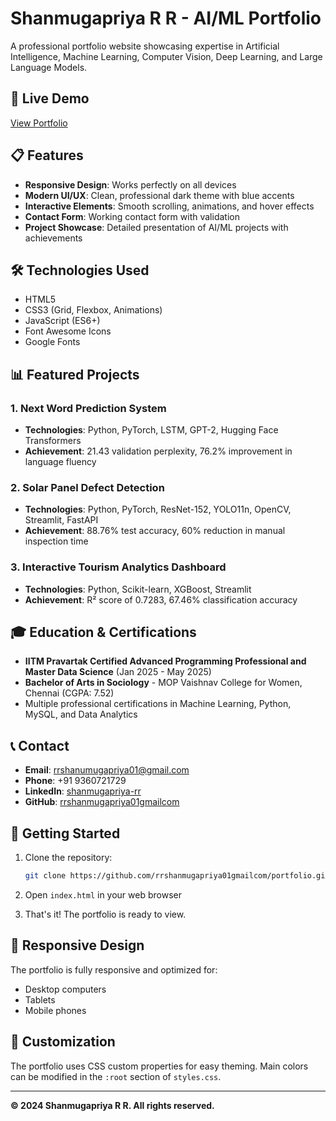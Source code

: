 # Shanmugapriya R R - AI/ML Portfolio

A professional portfolio website showcasing expertise in Artificial Intelligence, Machine Learning, Computer Vision, Deep Learning, and Large Language Models.

## 🚀 Live Demo
[View Portfolio](https://rrshanmugapriya01gmailcom.github.io/Portfolio/)

## 📋 Features

- **Responsive Design**: Works perfectly on all devices
- **Modern UI/UX**: Clean, professional dark theme with blue accents
- **Interactive Elements**: Smooth scrolling, animations, and hover effects
- **Contact Form**: Working contact form with validation
- **Project Showcase**: Detailed presentation of AI/ML projects with achievements

## 🛠️ Technologies Used

- HTML5
- CSS3 (Grid, Flexbox, Animations)
- JavaScript (ES6+)
- Font Awesome Icons
- Google Fonts

## 📊 Featured Projects

### 1. Next Word Prediction System
- **Technologies**: Python, PyTorch, LSTM, GPT-2, Hugging Face Transformers
- **Achievement**: 21.43 validation perplexity, 76.2% improvement in language fluency

### 2. Solar Panel Defect Detection
- **Technologies**: Python, PyTorch, ResNet-152, YOLO11n, OpenCV, Streamlit, FastAPI
- **Achievement**: 88.76% test accuracy, 60% reduction in manual inspection time

### 3. Interactive Tourism Analytics Dashboard
- **Technologies**: Python, Scikit-learn, XGBoost, Streamlit
- **Achievement**: R² score of 0.7283, 67.46% classification accuracy

## 🎓 Education & Certifications

- **IITM Pravartak Certified Advanced Programming Professional and Master Data Science** (Jan 2025 - May 2025)
- **Bachelor of Arts in Sociology** - MOP Vaishnav College for Women, Chennai (CGPA: 7.52)
- Multiple professional certifications in Machine Learning, Python, MySQL, and Data Analytics

## 📞 Contact

- **Email**: rrshanumugapriya01@gmail.com
- **Phone**: +91 9360721729
- **LinkedIn**: [shanmugapriya-rr](https://linkedin.com/in/shanmugapriya-rr/)
- **GitHub**: [rrshanmugapriya01gmailcom](https://github.com/rrshanmugapriya01gmailcom)

## 🚀 Getting Started

1. Clone the repository:
   ```bash
   git clone https://github.com/rrshanmugapriya01gmailcom/portfolio.git
   ```

2. Open `index.html` in your web browser

3. That's it! The portfolio is ready to view.

## 📱 Responsive Design

The portfolio is fully responsive and optimized for:
- Desktop computers
- Tablets
- Mobile phones

## 🎨 Customization

The portfolio uses CSS custom properties for easy theming. Main colors can be modified in the `:root` section of `styles.css`.

---

**© 2024 Shanmugapriya R R. All rights reserved.**

